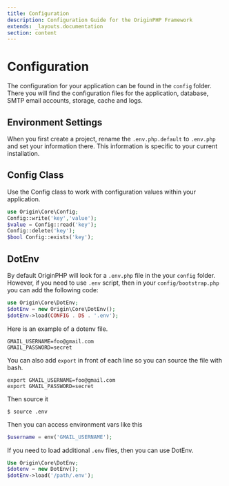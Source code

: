 ```yaml
---
title: Configuration
description: Configuration Guide for the OriginPHP Framework
extends: _layouts.documentation
section: content
---
```

# Configuration

The configuration for your application can be found in the `config` folder. There you will find the configuration files for the application, database, SMTP email accounts, storage, cache and logs.

## Environment Settings

When you first create a project, rename the `.env.php.default` to `.env.php` and set your information there. This information is specific to your current installation.

## Config Class

Use the Config class to work with configuration values within your application.

```php
use Origin\Core\Config;
Config::write('key','value');
$value = Config::read('key');
Config::delete('key');
$bool Config::exists('key');
```


## DotEnv

By default OriginPHP will look for a `.env.php` file in the your `config` folder. However, if you need to use `.env` script, then in your `config/bootstrap.php` you can add the following code:

```php
use Origin\Core\DotEnv;
$dotEnv = new Origin\Core\DotEnv();
$dotEnv->load(CONFIG . DS . '.env');
```

Here is an example of a dotenv file.

```linux
GMAIL_USERNAME=foo@gmail.com
GMAIL_PASSWORD=secret
```

You can also add `export` in front of each line so you can source the file with bash.

```linux
export GMAIL_USERNAME=foo@gmail.com
export GMAIL_PASSWORD=secret
```

Then source it

```linux
$ source .env
```

Then you can access environment vars like this

```php
$username = env('GMAIL_USERNAME');
```

If you need to load additional `.env` files, then you can use DotEnv.

```php
Use Origin\Core\DotEnv;
$dotenv = new DotEnv();
$dotEnv->load('/path/.env');
```